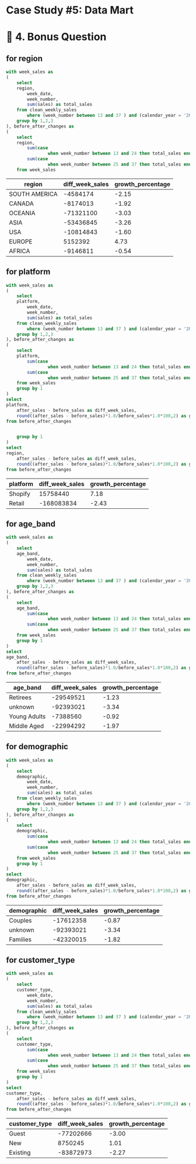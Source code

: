 # Case Study #5: Data Mart

# 🔰 4. Bonus Question

## for region 

````sql
with week_sales as 
(
	select 
	region,
		week_date,
		week_number,
		sum(sales) as total_sales
	from clean_weekly_sales 
		where (week_number between 13 and 37 ) and (calendar_year = '2020')
	group by 1,2,3
), before_after_changes as 
(
	select 
	region,
		sum(case
		   		when week_number between 13 and 24 then total_sales end) as before_sales,
		sum(case
		   		when week_number between 25 and 37 then total_sales end) as after_sales
	from week_sales
````
| region         | diff_week_sales | growth_percentage |
|----------------|-----------------|-------------------|
| SOUTH AMERICA  | -4584174        | -2.15             |
| CANADA         | -8174013        | -1.92             |
| OCEANIA        | -71321100       | -3.03             |
| ASIA           | -53436845       | -3.26             |
| USA            | -10814843       | -1.60             |
| EUROPE         | 5152392         | 4.73              |
| AFRICA         | -9146811        | -0.54             |

## for platform

````sql
with week_sales as 
(
	select 
	platform,
		week_date,
		week_number,
		sum(sales) as total_sales
	from clean_weekly_sales 
		where (week_number between 13 and 37 ) and (calendar_year = '2020')
	group by 1,2,3
), before_after_changes as 
(
	select 
	platform,
		sum(case
		   		when week_number between 13 and 24 then total_sales end) as before_sales,
		sum(case
		   		when week_number between 25 and 37 then total_sales end) as after_sales
	from week_sales 
	group by 1
)
select 
platform,
	after_sales - before_sales as diff_week_sales,
	round((after_sales - before_sales)*1.0/before_sales*1.0*100,2) as growth_percentage
from before_after_changes 	


	group by 1
)
select 
region,
	after_sales - before_sales as diff_week_sales,
	round((after_sales - before_sales)*1.0/before_sales*1.0*100,2) as growth_percentage
from before_after_changes
````
| platform | diff_week_sales | growth_percentage |
|----------|-----------------|-------------------|
| Shopify  | 15758440        | 7.18              |
| Retail   | -168083834      | -2.43             |


## for age_band

````sql
with week_sales as 
(
	select 
	age_band,
		week_date,
		week_number,
		sum(sales) as total_sales
	from clean_weekly_sales 
		where (week_number between 13 and 37 ) and (calendar_year = '2020')
	group by 1,2,3
), before_after_changes as 
(
	select 
	age_band,
		sum(case
		   		when week_number between 13 and 24 then total_sales end) as before_sales,
		sum(case
		   		when week_number between 25 and 37 then total_sales end) as after_sales
	from week_sales 
	group by 1
)
select 
age_band,
	after_sales - before_sales as diff_week_sales,
	round((after_sales - before_sales)*1.0/before_sales*1.0*100,2) as growth_percentage
from before_after_changes 
````
| age_band      | diff_week_sales | growth_percentage |
|---------------|-----------------|-------------------|
| Retirees      | -29549521       | -1.23             |
| unknown       | -92393021       | -3.34             |
| Young Adults  | -7388560        | -0.92             |
| Middle Aged   | -22994292       | -1.97             |


## for demographic

````sql
with week_sales as 
(
	select 
	demographic,
		week_date,
		week_number,
		sum(sales) as total_sales
	from clean_weekly_sales 
		where (week_number between 13 and 37 ) and (calendar_year = '2020')
	group by 1,2,3
), before_after_changes as 
(
	select 
	demographic,
		sum(case
		   		when week_number between 13 and 24 then total_sales end) as before_sales,
		sum(case
		   		when week_number between 25 and 37 then total_sales end) as after_sales
	from week_sales 
	group by 1
)
select 
demographic,
	after_sales - before_sales as diff_week_sales,
	round((after_sales - before_sales)*1.0/before_sales*1.0*100,2) as growth_percentage
from before_after_changes 
````
| demographic | diff_week_sales | growth_percentage |
|-------------|-----------------|-------------------|
| Couples     | -17612358       | -0.87             |
| unknown     | -92393021       | -3.34             |
| Families    | -42320015       | -1.82             |


## for customer_type

````sql
with week_sales as 
(
	select 
	customer_type,
		week_date,
		week_number,
		sum(sales) as total_sales
	from clean_weekly_sales 
		where (week_number between 13 and 37 ) and (calendar_year = '2020')
	group by 1,2,3
), before_after_changes as 
(
	select 
	customer_type,
		sum(case
		   		when week_number between 13 and 24 then total_sales end) as before_sales,
		sum(case
		   		when week_number between 25 and 37 then total_sales end) as after_sales
	from week_sales 
	group by 1
)
select 
customer_type,
	after_sales - before_sales as diff_week_sales,
	round((after_sales - before_sales)*1.0/before_sales*1.0*100,2) as growth_percentage
from before_after_changes 
````
| customer_type | diff_week_sales | growth_percentage |
|---------------|-----------------|-------------------|
| Guest         | -77202666       | -3.00             |
| New           | 8750245         | 1.01              |
| Existing      | -83872973       | -2.27             |

